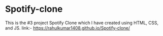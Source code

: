 # Spotify-clone
This is the #3 project Spotify Clone which I have created using HTML, CSS, and JS. 
link:- https://rahulkumar1408.github.io/Spotify-clone/
